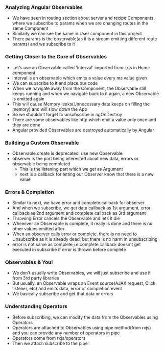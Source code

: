 ### Analyzing Angular Observables

* We have seen in routing section about server and recipe Components, where we subscribe to params when we are changing routes in the same Component
* Similarly we can see the same in User component in this project
* There params is the observable(as it is a stream emitting different route params) and we subscribe to it

### Getting Closer to the Core of Observables

* Let's use an Observable called 'interval' imported from rxjs in Home component
* interval is an observable which emits a value every ms value given
* We can subscribe to it and place our code
* When we navigate away from the Component, the Observable still keeps running and when we navigate back to it again, a new Observable is emitted again
* This will cause Memory leaks(Unnecessary data keeps on filling the memory) and will slow down the App
* So we shouldn't forget to unsubscribe in ngOnDestroy
* There are some observables like http which emit a value only once and they are done
* Angular provided Observables are destroyed automatically by Angular

### Building a Custom Observable

* Observable.create is deprecated, use new Observable
* observer is the part being interested about new data, errors or observable being completed
  * This is the listening part which we get as Argument
  * next is a callback for letting our Observer know that there is a new value

### Errors & Completion

* Similar to next, we have error and complete callback for observer
* And when we subscribe, we get data callback as 1st argument, error callback as 2nd argument and complete callback as 3rd argument
* Throwing Error cancels the Observable and lets it die
* Whenever an Observable is complete, it really is done and there is no other values emitted after
* When an observer calls error or complete, there is no need to Unsubscribe as it is already dead, but there is no harm in unsubscribing
* error is not same as complete,i.e complete callback doesn't get executed in subscribe if error is thrown before complete

### Observables & You!

* We don't usually write Observables, we will just subscribe and use it from 3rd party libraries
* But usually, an Observable wraps an Event source(AJAX request, Click listener, etc) and emits data, error or completion event
* We basically subscribe and get that data or errors

### Understanding Operators

* Before subscribing, we can modify the data from the Observables using Operators
* Operators are attached to Observables using pipe method(from rxjs) and you can provide any number of operators in pipe
* Operators come from rxjs/operators
* Then we attach subscribe to the pipe